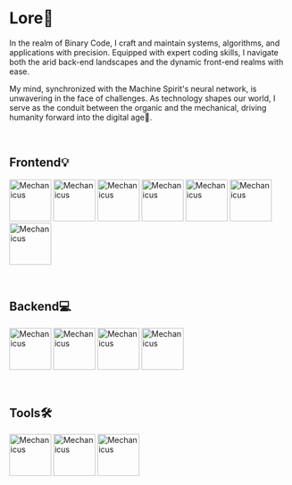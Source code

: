  # Lore🧾
<p aling="center">
 In the realm of Binary Code, I craft and maintain systems, algorithms, and applications with precision. Equipped with expert coding skills, I navigate both the arid back-end landscapes and the dynamic front-end realms with ease.

My mind, synchronized with the Machine Spirit's neural network, is unwavering in the face of challenges. As technology shapes our world, I serve as the conduit between the organic and the mechanical, driving humanity forward into the digital age🚀. 
</p>
<br>
<h2>Frontend💡</h2>
<p aling="center">
 <img src="https://upload.wikimedia.org/wikipedia/commons/4/4c/Typescript_logo_2020.svg" alt="Mechanicus" width="75" height="75""> 
 <img src="https://upload.wikimedia.org/wikipedia/commons/a/a7/React-icon.svg" alt="Mechanicus" width="75" height="75" ">
 <img src="https://upload.wikimedia.org/wikipedia/commons/d/d5/CSS3_logo_and_wordmark.svg" alt="Mechanicus" width="75" height="75" ">
 <img src="https://upload.wikimedia.org/wikipedia/commons/d/d5/Tailwind_CSS_Logo.svg" alt="Mechanicus" width="75" height="75" ">
 <img src="https://raw.githubusercontent.com/reduxjs/redux/master/logo/logo.png" alt="Mechanicus" width="75" height="75" ">
 <img src="https://upload.wikimedia.org/wikipedia/commons/6/61/HTML5_logo_and_wordmark.svg" alt="Mechanicus" width="75" height="75" ">
 <img src="https://upload.wikimedia.org/wikipedia/commons/9/99/Unofficial_JavaScript_logo_2.svg" alt="Mechanicus" width="75" height="75" ">
</p>
<br>
<h2>Backend💻</h2>
<p aling="center">
 <img src="https://upload.wikimedia.org/wikipedia/commons/4/4c/Typescript_logo_2020.svg" alt="Mechanicus" width="75" height="75""> 
 <img src="https://upload.wikimedia.org/wikipedia/commons/d/d9/Node.js_logo.svg" alt="Mechanicus" width="75" height="75" ">
 <img src="https://upload.wikimedia.org/wikipedia/commons/d/db/Npm-logo.svg" alt="Mechanicus" width="75" height="75" ">
 <img src="https://i.pinimg.com/564x/09/96/e0/0996e0223646744e53d78ba90131be07.jpg" alt="Mechanicus" width="75" height="75" ">
</p>
<br>
<h2>Tools🛠</h2>
<p aling="center">
 <img src="https://upload.wikimedia.org/wikipedia/commons/thumb/3/3f/Git_icon.svg/2048px-Git_icon.svg.png" alt="Mechanicus" width="75" height="75""> 
 <img src="https://cdn.icon-icons.com/icons2/3053/PNG/512/microsoft_visual_studio_code_macos_bigsur_icon_189957.png" alt="Mechanicus" width="75" height="75""> 
 <img src="https://upload.wikimedia.org/wikipedia/commons/f/f1/Vitejs-logo.svg" alt="Mechanicus" width="75" height="75""> 
 
</p>



